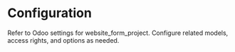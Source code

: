 # Configuration

Refer to Odoo settings for website_form_project. Configure related models, access rights, and options as needed.
